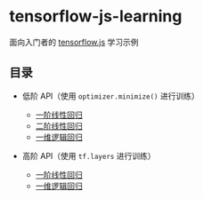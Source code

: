 # tensorflow-js-learning

面向入门者的 [tensorflow.js](https://js.tensorflow.org/) 学习示例

## 目录

- 低阶 API（使用 `optimizer.minimize()` 进行训练）
  - [一阶线性回归](https://github.com/DremyGit/tensorflow-js-learning/blob/master/linear-regression-low/index.ts)
  - [二阶线性回归](https://github.com/DremyGit/tensorflow-js-learning/blob/master/quadratic-regression-low/index.ts)
  - [一维逻辑回归](https://github.com/DremyGit/tensorflow-js-learning/blob/master/logistic-regression-low/index.ts)

- 高阶 API（使用 `tf.layers` 进行训练）

  - [一阶线性回归](https://github.com/DremyGit/tensorflow-js-learning/blob/master/linear-regression-heigh/index.ts)
  - [一维逻辑回归](https://github.com/DremyGit/tensorflow-js-learning/blob/master/logistic-regression-heigh/index.ts)
